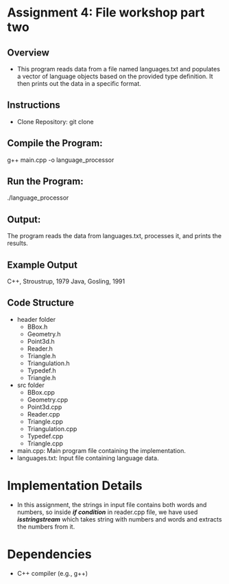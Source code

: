 
# Assignment 4: File workshop part two #
## Overview ##
* This program reads data from a file named languages.txt and populates a vector of language objects based on the provided type definition. It then prints out the data in a specific format.

## Instructions ##
* Clone Repository: git clone <repository-url>

## Compile the Program: ##

g++ main.cpp -o language_processor

## Run the Program: ##
./language_processor
## Output: ##
The program reads the data from languages.txt, processes it, and prints the results.

## Example Output ##
C++, Stroustrup, 1979
Java, Gosling, 1991

## Code Structure ##
* header folder 
     * BBox.h 
     * Geometry.h 
     * Point3d.h 
     * Reader.h 
     * Triangle.h 
     * Triangulation.h 
     * Typedef.h
     * Triangle.h
* src folder 
     * BBox.cpp 
     * Geometry.cpp 
     * Point3d.cpp 
     * Reader.cpp 
     * Triangle.cpp 
     * Triangulation.cpp 
     * Typedef.cpp 
     * Triangle.cpp 
* main.cpp: Main program file containing the implementation. 
* languages.txt: Input file containing language data. 
# Implementation Details #
* In this assignment, the strings in input file contains both words and numbers, so inside ___if condition___ in reader.cpp file, we have used ___isstringstream___ which takes string with numbers and words and extracts the numbers from it.
# Dependencies #
* C++ compiler (e.g., g++) 

